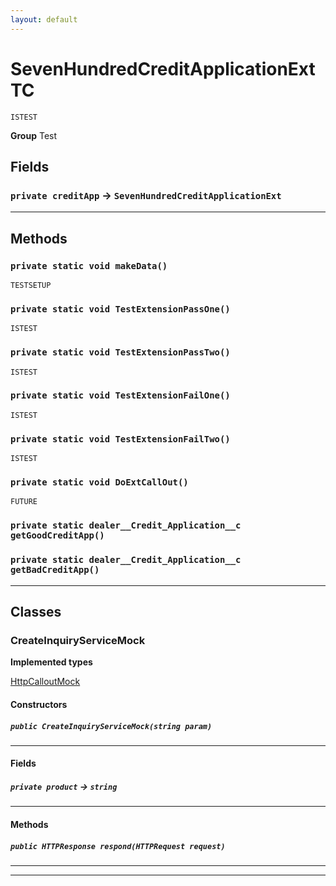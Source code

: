 ```yaml
---
layout: default
---
```

# SevenHundredCreditApplicationExtTC

`ISTEST`



**Group** Test

## Fields

### `private creditApp` → `SevenHundredCreditApplicationExt`


---
## Methods
### `private static void makeData()`

`TESTSETUP`
### `private static void TestExtensionPassOne()`

`ISTEST`
### `private static void TestExtensionPassTwo()`

`ISTEST`
### `private static void TestExtensionFailOne()`

`ISTEST`
### `private static void TestExtensionFailTwo()`

`ISTEST`
### `private static void DoExtCallOut()`

`FUTURE`
### `private static dealer__Credit_Application__c getGoodCreditApp()`
### `private static dealer__Credit_Application__c getBadCreditApp()`
---
## Classes
### CreateInquiryServiceMock

**Implemented types**

[HttpCalloutMock](HttpCalloutMock)

#### Constructors
##### `public CreateInquiryServiceMock(string param)`
---
#### Fields

##### `private product` → `string`


---
#### Methods
##### `public HTTPResponse respond(HTTPRequest request)`
---

---
